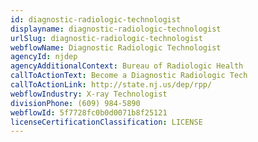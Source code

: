 ```yaml
---
id: diagnostic-radiologic-technologist
displayname: diagnostic-radiologic-technologist
urlSlug: diagnostic-radiologic-technologist
webflowName: Diagnostic Radiologic Technologist
agencyId: njdep
agencyAdditionalContext: Bureau of Radiologic Health
callToActionText: Become a Diagnostic Radiologic Tech
callToActionLink: http://state.nj.us/dep/rpp/
webflowIndustry: X-ray Technologist
divisionPhone: (609) 984-5890
webflowId: 5f7728fc0b0d0071b8f25121
licenseCertificationClassification: LICENSE
---
```

